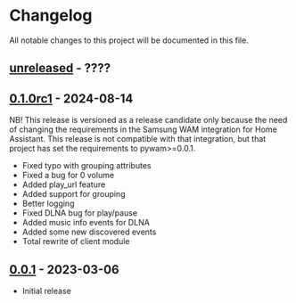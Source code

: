 # Changelog

All notable changes to this project will be documented in this file.

## [unreleased] - ????

## [0.1.0rc1] - 2024-08-14

NB! This release is versioned as a release candidate only because the need of changing the
requirements in the Samsung WAM integration for Home Assistant. This release is not compatible
with that integration, but that project has set the requirements to pywam>=0.0.1.

- Fixed typo with grouping attributes
- Fixed a bug for 0 volume
- Added play_url feature
- Added support for grouping
- Better logging
- Fixed DLNA bug for play/pause
- Added music info events for DLNA
- Added some new discovered events
- Total rewrite of client module

## [0.0.1] - 2023-03-06

- Initial release

[unreleased]: https://github.com/Strixx76/pywam
[0.0.1]: https://github.com/Strixx76/pywam/tree/v0.0.1
[0.1.0rc1]: https://github.com/Strixx76/pywam/tree/v0.1.0rc1
